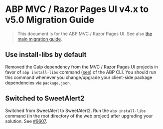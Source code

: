 # ABP MVC / Razor Pages UI v4.x to v5.0 Migration Guide

> This document is for the ABP MVC / Razor Pages UI. See also [the main migration guide](Abp-5_0.md).

## Use install-libs by default

Removed the Gulp dependency from the MVC / Razor Pages UI projects in favor of `abp install-libs` command ([see](https://docs.abp.io/en/abp/5.0/UI/AspNetCore/Client-Side-Package-Management#install-libs-command)) of the ABP CLI. You should run this command whenever you change/upgrade your client-side package dependencies via `package.json`.

## Switched to SweetAlert2

Switched from SweetAlert to SweetAlert2. Run the `abp install-libs` command (in the root directory of the web project) after upgrading your solution. See [#9607](https://github.com/abpframework/abp/pull/9607).

